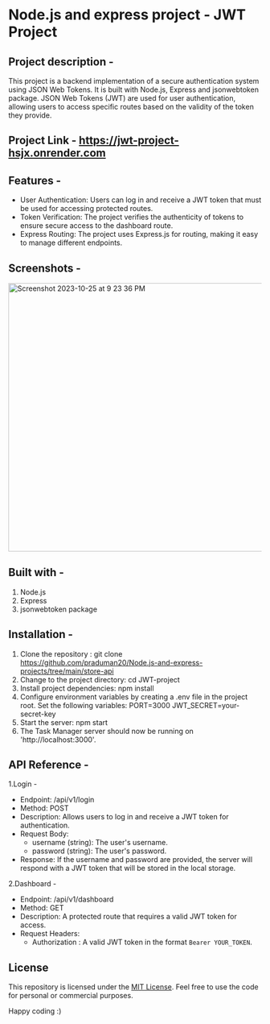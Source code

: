 # Node.js and express project - JWT Project

## Project description - 
This project is a backend implementation of a secure authentication system using JSON Web Tokens. It is built with Node.js, Express and jsonwebtoken package. JSON Web Tokens (JWT) are used for user authentication, allowing users to access specific routes based on the validity of the token they provide.

## Project Link - https://jwt-project-hsjx.onrender.com

## Features - 

* User Authentication: Users can log in and receive a JWT token that must be used for accessing protected routes.
* Token Verification: The project verifies the authenticity of tokens to ensure secure access to the dashboard route.
* Express Routing: The project uses Express.js for routing, making it easy to manage different endpoints.

## Screenshots - 

<img width="533" alt="Screenshot 2023-10-25 at 9 23 36 PM" src="https://github.com/praduman20/Node.js-and-express-projects/assets/87388316/d86e8b6e-6e5c-49aa-948f-d2cf87e50adf">

## Built with - 

1. Node.js
2. Express
3. jsonwebtoken package

## Installation -

1. Clone the repository : git clone https://github.com/praduman20/Node.js-and-express-projects/tree/main/store-api
2. Change to the project directory: cd JWT-project
3. Install project dependencies: npm install
4. Configure environment variables by creating a .env file in the project root. Set the following variables:
   PORT=3000
   JWT_SECRET=your-secret-key
5. Start the server: npm start
6. The Task Manager server should now be running on 'http://localhost:3000'.

## API Reference - 

1.Login - 

* Endpoint: /api/v1/login
* Method: POST
* Description: Allows users to log in and receive a JWT token for authentication.
* Request Body:
  * username (string): The user's username.
  * password (string): The user's password.
* Response: If the username and password are provided, the server will respond with a JWT token that will be stored in the local storage.

2.Dashboard - 

* Endpoint: /api/v1/dashboard
* Method: GET
* Description: A protected route that requires a valid JWT token for access.
* Request Headers:
  * Authorization : A valid JWT token in the format `Bearer YOUR_TOKEN`.
  
## License

This repository is licensed under the [MIT License](https://opensource.org/license/mit/). Feel free to use the code for personal or commercial purposes.

Happy coding :)
